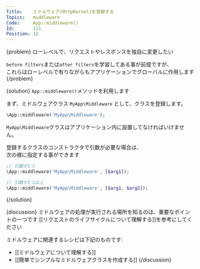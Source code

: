 ```yaml
---
Title:    ミドルウェア(HttpKernel)を登録する
Topics:   middleware
Code:     App::middleware()
Id:       111
Position: 12
---
```


{problem}
ローレベルで、リクエストやレスポンスを独自に変更したい

`before filters`または`after filters`を学習してある事が前提ですが、  
これらはローレベルで有りながらもアプリケーションでグローバルに作用します
{/problem}

{solution}
`App::middleware()`メソッドを利用します

まず、ミドルウェアクラス `MyApp\Middleware` として、クラスを登録します。

```php
\App::middleware('MyApp\Middleware');
```

`MyApp\Middleware`クラスはアプリケーション内に設置してなければいけません。

登録するクラスのコンストラクタで引数が必要な場合は、  
次の様に指定する事ができます

```php
// 引数が1つ
\App::middleware('MyApp\Middleware', [$arg1]);

// 引数が2つ以上
\App::middleware('MyApp\Middleware', [$arg1, $arg2]);
```
{/solution}

{discussion}
ミドルウェアの処理が実行される場所を知るのは、重要なポイントの一つです
[[リクエストのライフサイクルについて理解する]]を参考にしてください  

ミドルウェアに関連するレシピは下記のものです:

* [[ミドルウェアについて理解する]]
* [[簡単でシンプルなミドルウェアクラスを作成する]]
{/discussion}
